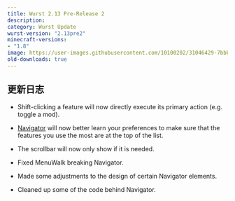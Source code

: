 ```yaml
---
title: Wurst 2.13 Pre-Release 2
description:
category: Wurst Update
wurst-version: "2.13pre2"
minecraft-versions:
- "1.8"
image: https://user-images.githubusercontent.com/10100202/31046429-7bbb684c-a5f8-11e7-87a9-b07a8487c79c.jpg
old-downloads: true
---
```

## 更新日志

- Shift-clicking a feature will now directly execute its primary action (e.g. toggle a mod).

- [Navigator](https://wurst.wiki/navigator) will now better learn your preferences to make sure that the features you use the most are at the top of the list.

- The scrollbar will now only show if it is needed.

- Fixed MenuWalk breaking Navigator.

- Made some adjustments to the design of certain Navigator elements.

- Cleaned up some of the code behind Navigator.
